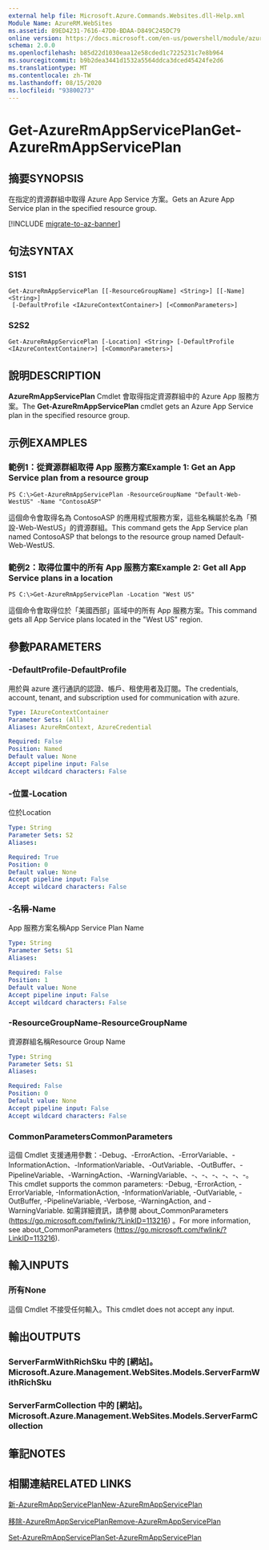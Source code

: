 ```yaml
---
external help file: Microsoft.Azure.Commands.Websites.dll-Help.xml
Module Name: AzureRM.WebSites
ms.assetid: 89ED4231-7616-47D0-BDAA-D849C245DC79
online version: https://docs.microsoft.com/en-us/powershell/module/azurerm.websites/get-azurermappserviceplan
schema: 2.0.0
ms.openlocfilehash: b85d22d1030eaa12e58cded1c7225231c7e8b964
ms.sourcegitcommit: b9b2dea3441d1532a5564ddca3dced45424fe2d6
ms.translationtype: MT
ms.contentlocale: zh-TW
ms.lasthandoff: 08/15/2020
ms.locfileid: "93800273"
---
```

# <span data-ttu-id="9d736-101">Get-AzureRmAppServicePlan</span><span class="sxs-lookup"><span data-stu-id="9d736-101">Get-AzureRmAppServicePlan</span></span>

## <span data-ttu-id="9d736-102">摘要</span><span class="sxs-lookup"><span data-stu-id="9d736-102">SYNOPSIS</span></span>
<span data-ttu-id="9d736-103">在指定的資源群組中取得 Azure App Service 方案。</span><span class="sxs-lookup"><span data-stu-id="9d736-103">Gets an Azure App Service plan in the specified resource group.</span></span>

[!INCLUDE [migrate-to-az-banner](../../includes/migrate-to-az-banner.md)]

## <span data-ttu-id="9d736-104">句法</span><span class="sxs-lookup"><span data-stu-id="9d736-104">SYNTAX</span></span>

### <span data-ttu-id="9d736-105">S1</span><span class="sxs-lookup"><span data-stu-id="9d736-105">S1</span></span>
```
Get-AzureRmAppServicePlan [[-ResourceGroupName] <String>] [[-Name] <String>]
 [-DefaultProfile <IAzureContextContainer>] [<CommonParameters>]
```

### <span data-ttu-id="9d736-106">S2</span><span class="sxs-lookup"><span data-stu-id="9d736-106">S2</span></span>
```
Get-AzureRmAppServicePlan [-Location] <String> [-DefaultProfile <IAzureContextContainer>] [<CommonParameters>]
```

## <span data-ttu-id="9d736-107">說明</span><span class="sxs-lookup"><span data-stu-id="9d736-107">DESCRIPTION</span></span>
<span data-ttu-id="9d736-108">**AzureRmAppServicePlan** Cmdlet 會取得指定資源群組中的 Azure App 服務方案。</span><span class="sxs-lookup"><span data-stu-id="9d736-108">The **Get-AzureRmAppServicePlan** cmdlet gets an Azure App Service plan in the specified resource group.</span></span>

## <span data-ttu-id="9d736-109">示例</span><span class="sxs-lookup"><span data-stu-id="9d736-109">EXAMPLES</span></span>

### <span data-ttu-id="9d736-110">範例1：從資源群組取得 App 服務方案</span><span class="sxs-lookup"><span data-stu-id="9d736-110">Example 1: Get an App Service plan from a resource group</span></span>
```
PS C:\>Get-AzureRmAppServicePlan -ResourceGroupName "Default-Web-WestUS" -Name "ContosoASP"
```

<span data-ttu-id="9d736-111">這個命令會取得名為 ContosoASP 的應用程式服務方案，這些名稱屬於名為「預設-Web-WestUS」的資源群組。</span><span class="sxs-lookup"><span data-stu-id="9d736-111">This command gets the App Service plan named ContosoASP that belongs to the resource group named Default-Web-WestUS.</span></span>

### <span data-ttu-id="9d736-112">範例2：取得位置中的所有 App 服務方案</span><span class="sxs-lookup"><span data-stu-id="9d736-112">Example 2: Get all App Service plans in a location</span></span>
```
PS C:\>Get-AzureRmAppServicePlan -Location "West US"
```

<span data-ttu-id="9d736-113">這個命令會取得位於「美國西部」區域中的所有 App 服務方案。</span><span class="sxs-lookup"><span data-stu-id="9d736-113">This command gets all App Service plans located in the "West US" region.</span></span>

## <span data-ttu-id="9d736-114">參數</span><span class="sxs-lookup"><span data-stu-id="9d736-114">PARAMETERS</span></span>

### <span data-ttu-id="9d736-115">-DefaultProfile</span><span class="sxs-lookup"><span data-stu-id="9d736-115">-DefaultProfile</span></span>
<span data-ttu-id="9d736-116">用於與 azure 進行通訊的認證、帳戶、租使用者及訂閱。</span><span class="sxs-lookup"><span data-stu-id="9d736-116">The credentials, account, tenant, and subscription used for communication with azure.</span></span>

```yaml
Type: IAzureContextContainer
Parameter Sets: (All)
Aliases: AzureRmContext, AzureCredential

Required: False
Position: Named
Default value: None
Accept pipeline input: False
Accept wildcard characters: False
```

### <span data-ttu-id="9d736-117">-位置</span><span class="sxs-lookup"><span data-stu-id="9d736-117">-Location</span></span>
<span data-ttu-id="9d736-118">位於</span><span class="sxs-lookup"><span data-stu-id="9d736-118">Location</span></span> 

```yaml
Type: String
Parameter Sets: S2
Aliases: 

Required: True
Position: 0
Default value: None
Accept pipeline input: False
Accept wildcard characters: False
```

### <span data-ttu-id="9d736-119">-名稱</span><span class="sxs-lookup"><span data-stu-id="9d736-119">-Name</span></span>
<span data-ttu-id="9d736-120">App 服務方案名稱</span><span class="sxs-lookup"><span data-stu-id="9d736-120">App Service Plan Name</span></span>

```yaml
Type: String
Parameter Sets: S1
Aliases: 

Required: False
Position: 1
Default value: None
Accept pipeline input: False
Accept wildcard characters: False
```

### <span data-ttu-id="9d736-121">-ResourceGroupName</span><span class="sxs-lookup"><span data-stu-id="9d736-121">-ResourceGroupName</span></span>
<span data-ttu-id="9d736-122">資源群組名稱</span><span class="sxs-lookup"><span data-stu-id="9d736-122">Resource Group Name</span></span>

```yaml
Type: String
Parameter Sets: S1
Aliases: 

Required: False
Position: 0
Default value: None
Accept pipeline input: False
Accept wildcard characters: False
```

### <span data-ttu-id="9d736-123">CommonParameters</span><span class="sxs-lookup"><span data-stu-id="9d736-123">CommonParameters</span></span>
<span data-ttu-id="9d736-124">這個 Cmdlet 支援通用參數：-Debug、-ErrorAction、-ErrorVariable、-InformationAction、-InformationVariable、-OutVariable、-OutBuffer、-PipelineVariable、-WarningAction、-WarningVariable、-、-、-、-、-、-。</span><span class="sxs-lookup"><span data-stu-id="9d736-124">This cmdlet supports the common parameters: -Debug, -ErrorAction, -ErrorVariable, -InformationAction, -InformationVariable, -OutVariable, -OutBuffer, -PipelineVariable, -Verbose, -WarningAction, and -WarningVariable.</span></span> <span data-ttu-id="9d736-125">如需詳細資訊，請參閱 about_CommonParameters (https://go.microsoft.com/fwlink/?LinkID=113216) 。</span><span class="sxs-lookup"><span data-stu-id="9d736-125">For more information, see about_CommonParameters (https://go.microsoft.com/fwlink/?LinkID=113216).</span></span>

## <span data-ttu-id="9d736-126">輸入</span><span class="sxs-lookup"><span data-stu-id="9d736-126">INPUTS</span></span>

### <span data-ttu-id="9d736-127">所有</span><span class="sxs-lookup"><span data-stu-id="9d736-127">None</span></span>
<span data-ttu-id="9d736-128">這個 Cmdlet 不接受任何輸入。</span><span class="sxs-lookup"><span data-stu-id="9d736-128">This cmdlet does not accept any input.</span></span>

## <span data-ttu-id="9d736-129">輸出</span><span class="sxs-lookup"><span data-stu-id="9d736-129">OUTPUTS</span></span>

### <span data-ttu-id="9d736-130">ServerFarmWithRichSku 中的 [網站]。</span><span class="sxs-lookup"><span data-stu-id="9d736-130">Microsoft.Azure.Management.WebSites.Models.ServerFarmWithRichSku</span></span>

### <span data-ttu-id="9d736-131">ServerFarmCollection 中的 [網站]。</span><span class="sxs-lookup"><span data-stu-id="9d736-131">Microsoft.Azure.Management.WebSites.Models.ServerFarmCollection</span></span>

## <span data-ttu-id="9d736-132">筆記</span><span class="sxs-lookup"><span data-stu-id="9d736-132">NOTES</span></span>

## <span data-ttu-id="9d736-133">相關連結</span><span class="sxs-lookup"><span data-stu-id="9d736-133">RELATED LINKS</span></span>

[<span data-ttu-id="9d736-134">新-AzureRmAppServicePlan</span><span class="sxs-lookup"><span data-stu-id="9d736-134">New-AzureRmAppServicePlan</span></span>](./New-AzureRmAppServicePlan.md)

[<span data-ttu-id="9d736-135">移除-AzureRmAppServicePlan</span><span class="sxs-lookup"><span data-stu-id="9d736-135">Remove-AzureRmAppServicePlan</span></span>](./Remove-AzureRmAppServicePlan.md)

[<span data-ttu-id="9d736-136">Set-AzureRmAppServicePlan</span><span class="sxs-lookup"><span data-stu-id="9d736-136">Set-AzureRmAppServicePlan</span></span>](./Set-AzureRmAppServicePlan.md)


